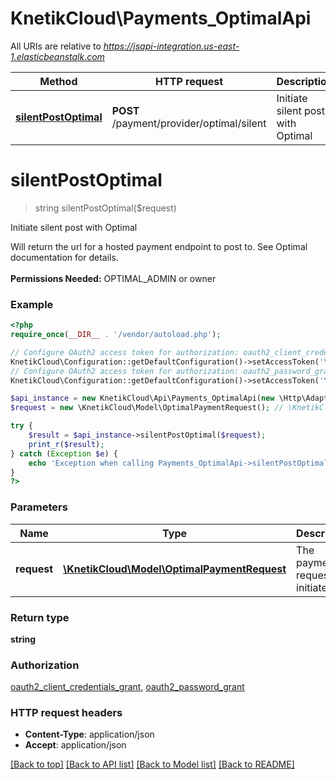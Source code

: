 # KnetikCloud\Payments_OptimalApi

All URIs are relative to *https://jsapi-integration.us-east-1.elasticbeanstalk.com*

Method | HTTP request | Description
------------- | ------------- | -------------
[**silentPostOptimal**](Payments_OptimalApi.md#silentPostOptimal) | **POST** /payment/provider/optimal/silent | Initiate silent post with Optimal


# **silentPostOptimal**
> string silentPostOptimal($request)

Initiate silent post with Optimal

Will return the url for a hosted payment endpoint to post to. See Optimal documentation for details. <br><br><b>Permissions Needed:</b> OPTIMAL_ADMIN or owner

### Example
```php
<?php
require_once(__DIR__ . '/vendor/autoload.php');

// Configure OAuth2 access token for authorization: oauth2_client_credentials_grant
KnetikCloud\Configuration::getDefaultConfiguration()->setAccessToken('YOUR_ACCESS_TOKEN');
// Configure OAuth2 access token for authorization: oauth2_password_grant
KnetikCloud\Configuration::getDefaultConfiguration()->setAccessToken('YOUR_ACCESS_TOKEN');

$api_instance = new KnetikCloud\Api\Payments_OptimalApi(new \Http\Adapter\Guzzle6\Client());
$request = new \KnetikCloud\Model\OptimalPaymentRequest(); // \KnetikCloud\Model\OptimalPaymentRequest | The payment request to initiate

try {
    $result = $api_instance->silentPostOptimal($request);
    print_r($result);
} catch (Exception $e) {
    echo 'Exception when calling Payments_OptimalApi->silentPostOptimal: ', $e->getMessage(), PHP_EOL;
}
?>
```

### Parameters

Name | Type | Description  | Notes
------------- | ------------- | ------------- | -------------
 **request** | [**\KnetikCloud\Model\OptimalPaymentRequest**](../Model/OptimalPaymentRequest.md)| The payment request to initiate | [optional]

### Return type

**string**

### Authorization

[oauth2_client_credentials_grant](../../README.md#oauth2_client_credentials_grant), [oauth2_password_grant](../../README.md#oauth2_password_grant)

### HTTP request headers

 - **Content-Type**: application/json
 - **Accept**: application/json

[[Back to top]](#) [[Back to API list]](../../README.md#documentation-for-api-endpoints) [[Back to Model list]](../../README.md#documentation-for-models) [[Back to README]](../../README.md)

